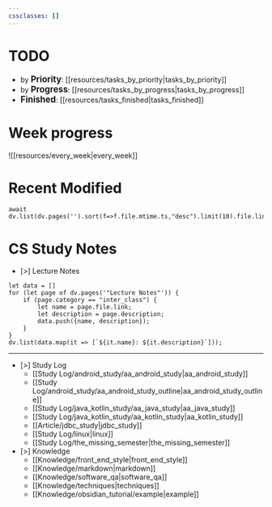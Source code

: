 ```yaml
---
cssclasses: []
---
```


# TODO

* by **<big>Priority</big>**: [[resources/tasks_by_priority|tasks_by_priority]]
* by **<big>Progress</big>**: [[resources/tasks_by_progress|tasks_by_progress]]
* **<big>Finished</big>**: [[resources/tasks_finished|tasks_finished]]

# Week progress

![[resources/every_week|every_week]]

# Recent Modified

```dataviewjs
await dv.list(dv.pages('').sort(f=>f.file.mtime.ts,"desc").limit(10).file.link)
```

# CS Study Notes

- [>] Lecture Notes

```dataviewjs
let data = []
for (let page of dv.pages('"Lecture Notes"')) {
	if (page.category == "inter_class") {
		let name = page.file.link;
		let description = page.description;
		data.push({name, description});
	}
}
dv.list(data.map(it => [`${it.name}: ${it.description}`]));
```

---

- [>] Study Log
	- [[Study Log/android_study/aa_android_study|aa_android_study]]
	- [[Study Log/android_study/aa_android_study_outline|aa_android_study_outline]]
	- [[Study Log/java_kotlin_study/aa_java_study|aa_java_study]]
	- [[Study Log/java_kotlin_study/aa_kotlin_study|aa_kotlin_study]]
	- [[Article/jdbc_study|jdbc_study]]
	- [[Study Log/linux|linux]]
	- [[Study Log/the_missing_semester|the_missing_semester]]
- [>] Knowledge
	- [[Knowledge/front_end_style|front_end_style]]
	- [[Knowledge/markdown|markdown]]
	- [[Knowledge/software_qa|software_qa]]
	- [[Knowledge/techniques|techniques]]
	- [[Knowledge/obsidian_tutorial/example|example]]